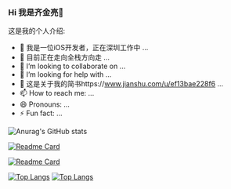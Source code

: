 ### Hi 我是齐金亮👋

这是我的个人介绍:

- 🔭 我是一位iOS开发者，正在深圳工作中 ...
- 🌱 目前正在走向全栈方向走 ...
- 👯 I’m looking to collaborate on ...
- 🤔 I’m looking for help with ...
- 💬 这是关于我的简书https://www.jianshu.com/u/ef13bae228f6 ...
- 📫 How to reach me: ...
- 😄 Pronouns: ...
- ⚡ Fun fact: ...

![Anurag's GitHub stats](https://github-readme-stats.vercel.app/api?username=qijinliang&show_icons=true&theme=radical)

[![Readme Card](https://github-readme-stats.vercel.app/api/pin/?username=qijinliang&repo=SwiftUI-WorkSpace)](https://github.com/qijinliang/SwiftUI-WorkSpace)

[![Readme Card](https://github-readme-stats.vercel.app/api/pin/?username=qijinliang&repo=SwiftUI)](https://github.com/qijinliang/SwiftUI)

[![Top Langs](https://github-readme-stats.vercel.app/api/top-langs/?username=qijinliang&layout=compact)](https://github.com/qijinliang/SwiftUI-WorkSpace)
[![Top Langs](https://github-readme-stats.vercel.app/api/top-langs/?username=anuraghazra)](https://github.com/anuraghazra/github-readme-stats)




